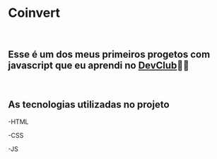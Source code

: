 <h1>Coinvert</h1>
<br>
<h2> Esse é um dos meus primeiros progetos com javascript que eu aprendi no <a href="https://aulas.devclub.com.br/">DevClub</a>👨‍💻</h2>
<br>
<h2> As tecnologias utilizadas no projeto </h2>
<p>-HTML</p>
<p>-CSS</p>
<p>-JS</p>
<br>
<img src:
